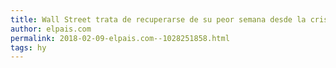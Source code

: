 ```yaml
---
title: Wall Street trata de recuperarse de su peor semana desde la crisis de 2008
author: elpais.com
permalink: 2018-02-09-elpais.com--1028251858.html
tags: hy
---
```


